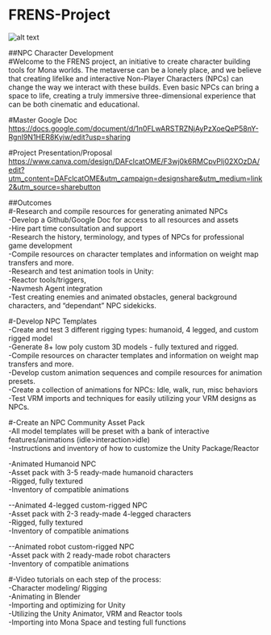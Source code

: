 # FRENS-Project

![alt text](https://gateway.pinata.cloud/ipfs/QmeGmoiA8RcXWgkP3kzfhCGwhc6gu3QMbxH8kqg2H11oe3)  

##NPC Character Development  
#Welcome to the FRENS project, an initiative to create character building tools for Mona worlds. The metaverse can be a lonely place, and we believe that creating lifelike and interactive Non-Player Characters (NPCs) can change the way we interact with these builds. Even basic NPCs can bring a space to life, creating a truly immersive three-dimensional experience that can be both cinematic and educational. 

#Master Google Doc  
https://docs.google.com/document/d/1n0FLwARSTRZNjAyPzXoeQeP58nY-RgnI9N1HER8Kyiw/edit?usp=sharing

#Project Presentation/Proposal  
https://www.canva.com/design/DAFclcatOME/F3wj0k6RMCpvPIj02XOzDA/edit?utm_content=DAFclcatOME&utm_campaign=designshare&utm_medium=link2&utm_source=sharebutton

##Outcomes  
#-Research and compile resources for generating animated NPCs  
	-Develop a Github/Google Doc for access to all resources and assets  
	-Hire part time consultation and support  
	-Research the history, terminology, and types of NPCs for professional game development  
	-Compile resources on character templates and information on weight map transfers and more.  
	-Research and test animation tools in Unity:   
-Reactor tools/triggers,   
-Navmesh Agent integration  
-Test creating enemies and animated obstacles, general background characters, and “dependant” NPC sidekicks.  


#-Develop NPC Templates  
-Create and test 3 different rigging types: humanoid, 4 legged, and custom rigged model  
-Generate 8+ low poly custom 3D models - fully textured and rigged.  
	-Compile resources on character templates and information on weight map transfers and more.  
	-Develop custom animation sequences and compile resources for animation presets.  
		-Create a collection of animations for NPCs: Idle, walk, run, misc behaviors  
	-Test VRM imports and techniques for easily utilizing your VRM designs as NPCs.  

#-Create an NPC Community Asset Pack  
-All model templates will be preset with a bank of interactive features/animations (idle>interaction>idle)  
-Instructions and inventory of how to customize the Unity Package/Reactor  

-Animated Humanoid NPC  
	-Asset pack with 3-5 ready-made humanoid characters  
	-Rigged, fully textured  
	-Inventory of compatible animations  

--Animated 4-legged custom-rigged NPC  
	-Asset pack with 2-3 ready-made 4-legged characters  
	-Rigged, fully textured  
	-Inventory of compatible animations  

--Animated robot custom-rigged NPC  
	-Asset pack with 2 ready-made robot characters  
	-Inventory of compatible animations  


#-Video tutorials on each step of the process:  
-Character modeling/ Rigging  
-Animating in Blender  
-Importing and optimizing for Unity  
-Utilizing the Unity Animator, VRM and Reactor tools  
-Importing into Mona Space and testing full functions  




